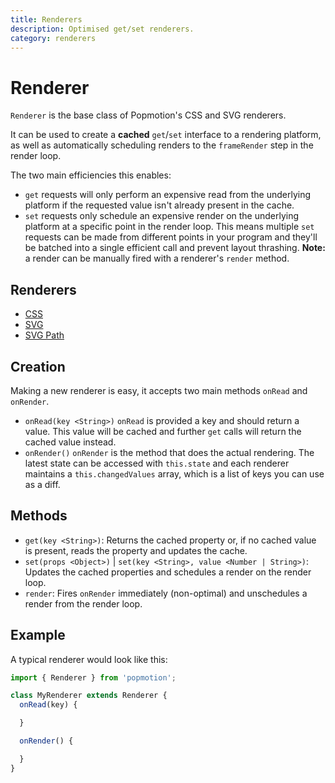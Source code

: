 ```yaml
---
title: Renderers
description: Optimised get/set renderers.
category: renderers
---
```


# Renderer

`Renderer` is the base class of Popmotion's CSS and SVG renderers.

It can be used to create a **cached** `get`/`set` interface to a rendering platform, as well as automatically scheduling renders to the `frameRender` step in the render loop.

The two main efficiencies this enables:

- `get` requests will only perform an expensive read from the underlying platform if the requested value isn't already present in the cache.
- `set` requests only schedule an expensive render on the underlying platform at a specific point in the render loop. This means multiple `set` requests can be made from different points in your program and they'll be batched into a single efficient call and prevent layout thrashing. **Note:** a render can be manually fired with a renderer's `render` method.

## Renderers
- [CSS](css)
- [SVG](svg)
- [SVG Path](svg-path)

## Creation

Making a new renderer is easy, it accepts two main methods `onRead` and `onRender`.

- `onRead(key <String>)`
`onRead` is provided a key and should return a value. This value will be cached and further `get` calls will return the cached value instead.
- `onRender()`
`onRender` is the method that does the actual rendering. The latest state can be accessed with `this.state` and each renderer maintains a `this.changedValues` array, which is a list of keys you can use as a diff.

## Methods

- `get(key <String>)`: Returns the cached property or, if no cached value is present, reads the property and updates the cache.
- `set(props <Object>)` | `set(key <String>, value <Number | String>)`: Updates the cached properties and schedules a render on the render loop.
- `render`: Fires `onRender` immediately (non-optimal) and unschedules a render from the render loop.


## Example

A typical renderer would look like this:

```javascript
import { Renderer } from 'popmotion';

class MyRenderer extends Renderer {
  onRead(key) {

  }

  onRender() {

  }
}
```
